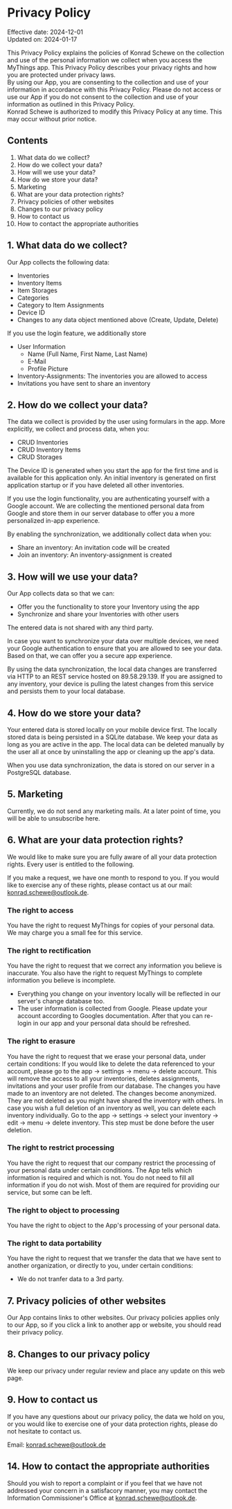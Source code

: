 # Privacy Policy

<p>
Effective date: 2024-12-01
<br/>
Updated on: 2024-01-17
</p>

<p>
This Privacy Policy explains the policies of Konrad Schewe on the collection and use of the personal information we collect when you access the MyThings app. This Privacy Policy describes your privacy rights and how you are protected under privacy laws.
<br/>
By using our App, you are consenting to the collection and use of your information in accordance with this Privacy Policy. Please do not access or use our App if you do not consent to the collection and use of your information as outlined in this Privacy Policy.
<br/>
Konrad Schewe is authorized to modify this Privacy Policy at any time. This may occur without prior notice.
</p>

## Contents

1. What data do we collect?
2. How do we collect your data?
3. How will we use your data?
4. How do we store your data?
5. Marketing
6. What are your data protection rights?
7. Privacy policies of other websites
8. Changes to our privacy policy
9. How to contact us
10. How to contact the appropriate authorities

## 1. What data do we collect?

Our App collects the following data:
- Inventories
- Inventory Items
- Item Storages
- Categories
- Category to Item Assignments
- Device ID
- Changes to any data object mentioned above (Create, Update, Delete)

If you use the login feature, we additionally store
- User Information
  - Name (Full Name, First Name, Last Name)
  - E-Mail
  - Profile Picture
- Inventory-Assignments: The inventories you are allowed to access
- Invitations you have sent to share an inventory

## 2. How do we collect your data?

The data we collect is provided by the user using formulars in the app.
More explicitly, we collect and process data, when you:
- CRUD Inventories
- CRUD Inventory Items
- CRUD Storages

The Device ID is generated when you start the app for the first time and is available for this application only.
An initial inventory is generated on first application startup or if you have deleted all other inventories.

If you use the login functionality, you are authenticating yourself with a Google account.
We are collecting the mentioned personal data from Google and store them in our server database to offer you a more personalized in-app experience.

By enabling the synchronization, we additionally collect data when you:
- Share an inventory: An invitation code will be created
- Join an inventory: An inventory-assignment is created

## 3. How will we use your data?

Our App collects data so that we can:
- Offer you the functionality to store your Inventory using the app
- Synchronize and share your Inventories with other users

The entered data is not shared with any third party.

In case you want to synchronize your data over multiple devices, we need your Google authentication to ensure that you are allowed to see your data.
Based on that, we can offer you a secure app experience.

By using the data synchronization, the local data changes are transferred via HTTP to an REST service hosted on 89.58.29.139. If you are assigned to any inventory, your device is pulling the latest changes from this service and persists them to your local database.

## 4. How do we store your data?

Your entered data is stored locally on your mobile device first.
The locally stored data is being persisted in a SQLite database.
We keep your data as long as you are active in the app.
The local data can be deleted manually by the user all at once by uninstalling the app or cleaning up the app's data.

When you use data synchronization, the data is stored on our server in a PostgreSQL database.

## 5. Marketing

Currently, we do not send any marketing mails. At a later point of time, you will be able to unsubscribe here.

## 6. What are your data protection rights?

We would like to make sure you are fully aware of all your data protection rights. Every user is entitled to the following.

If you make a request, we have one month to respond to you. If you would like to exercise any of these rights, please contact us at our mail: konrad.schewe@outlook.de.

### The right to access

You have the right to request MyThings for copies of your personal data. We may charge you a small fee for this service.

### The right to rectification

You have the right to request that we correct any information you believe is inaccurate. You also have the right to request MyThings to complete information you believe is incomplete.
- Everything you change on your inventory locally will be reflected in our server's change database too.
- The user information is collected from Google. Please update your account according to Googles documentation. After that you can re-login in our app and your personal data should be refreshed.

### The right to erasure

You have the right to request that we erase your personal data, under certain conditions: If you would like to delete the data referenced to your account, please go to the app -> settings -> menu -> delete account. This will remove the access to all your inventories, deletes assignments, invitations and your user profile from our database. The changes you have made to an inventory are not deleted. The changes become anonymized. They are not deleted as you might have shared the inventory with others.
In case you wish a full deletion of an inventory as well, you can delete each inventory individually. Go to the app -> settings -> select your inventory -> edit -> menu -> delete inventory. This step must be done before the user deletion.

### The right to restrict processing

You have the right to request that our company restrict the processing of your personal data under certain conditions.
The App tells which information is required and which is not.
You do not need to fill all information if you do not wish.
Most of them are required for providing our service, but some can be left.

### The right to object to processing

You have the right to object to the App's processing of your personal data.

### The right to data portability

You have the right to request that we transfer the data that we have sent to another organization, or directly to you, under certain conditions:
- We do not tranfer data to a 3rd party.

## 7. Privacy policies of other websites

Our App contains links to other websites. Our privacy policies applies only to our App, so if you click a link to another app or website, you should read their privacy policy.

## 8. Changes to our privacy policy

We keep our privacy under regular review and place any update on this web page.

## 9. How to contact us

If you have any questions about our privacy policy, the data we hold on you, or you would like to exercise one of your data protection rights, please do not hesitate to contact us.

Email: konrad.schewe@outlook.de

## 14. How to contact the appropriate authorities

Should you wish to report a complaint or if you feel that we have not addressed your concern in a satisfacory manner, you may contact the Information Commissioner's Office at konrad.schewe@outlook.de.
